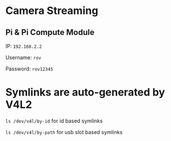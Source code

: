 # Camera Streaming
## Pi & Pi Compute Module
IP: `192.168.2.2`

Username: `rov`

Password: `rov12345`

# Symlinks are auto-generated by V4L2
`ls /dev/v4l/by-id` for id based symlinks

`ls /dev/v4l/by-path` for usb slot based symlinks
